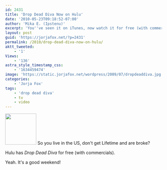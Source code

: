 ```yaml
---
id: 2431
title: 'Drop Dead Diva Now on Hulu'
date: '2010-05-23T09:18:52-07:00'
author: 'Mika E. (Ipstenu)'
excerpt: 'You''ve seen it on iTunes, now watch it for free (with commercials) on Hulu!'
layout: post
guid: 'https://jorjafox.net/?p=2431'
permalink: /2010/drop-dead-diva-now-on-hulu/
aktt_tweeted:
    - '1'
Views:
    - '136'
astra_style_timestamp_css:
    - '1634459474'
image: 'https://static.jorjafox.net/wordpress/2009/07/dropdeaddiva.jpg'
categories:
    - 'Jorja Fox'
tags:
    - 'drop dead diva'
    - tv
    - video
---
```


<a href="//static.jorjafox.net/wordpress/2009/07/dropdeaddiva.jpg"><img src="//static.jorjafox.net/wordpress/2009/07/dropdeaddiva-100x100.jpg" alt="" title="dropdeaddiva" width="100" height="100" class="alignleft size-thumbnail wp-image-1921" /></a> So you live in the US, don't get Lifetime and are broke?

Hulu has _Drop Dead Diva_ for free (with commercials).

Yeah.  It's a good weekend!
